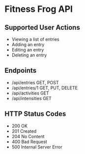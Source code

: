﻿
# Fitness Frog API

## Supported User Actions

* Viewing a list of entries
* Adding an entry
* Editing an entry
* Deleting an entry

## Endpoints 

* /api/entries GET, POST
* /api/entries/1 GET, PUT, DELETE
* /api/activities GET
* /api/intensities GET

## HTTP Status Codes
* 200 OK
* 201 Created
* 204 No Content
* 400 Bad Request
* 500 Internal Server Error
